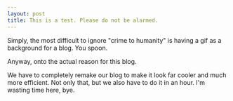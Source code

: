 ```yaml
---
layout: post
title: This is a test. Please do not be alarmed.
---
```


Simply, the most difficult to ignore "crime to humanity" is having a gif as a background for a blog. You spoon.

Anyway, onto the actual reason for this blog.

We have to completely remake our blog to make it look far cooler and much more efficient. Not only that, but we also have to do it in an hour. I'm wasting time here, bye.
